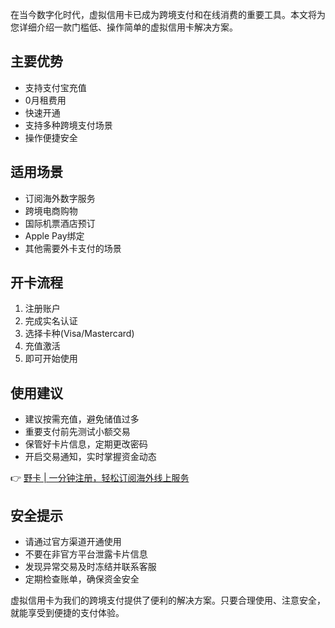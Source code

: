 在当今数字化时代，虚拟信用卡已成为跨境支付和在线消费的重要工具。本文将为您详细介绍一款门槛低、操作简单的虚拟信用卡解决方案。

## 主要优势

- 支持支付宝充值
- 0月租费用
- 快速开通
- 支持多种跨境支付场景
- 操作便捷安全

## 适用场景

- 订阅海外数字服务
- 跨境电商购物
- 国际机票酒店预订
- Apple Pay绑定
- 其他需要外卡支付的场景

## 开卡流程

1. 注册账户
2. 完成实名认证
3. 选择卡种(Visa/Mastercard)
4. 充值激活
5. 即可开始使用

## 使用建议

- 建议按需充值，避免储值过多
- 重要支付前先测试小额交易
- 保管好卡片信息，定期更改密码
- 开启交易通知，实时掌握资金动态

👉 [野卡 | 一分钟注册，轻松订阅海外线上服务](https://bit.ly/bewildcard)

## 安全提示

- 请通过官方渠道开通使用
- 不要在非官方平台泄露卡片信息
- 发现异常交易及时冻结并联系客服
- 定期检查账单，确保资金安全

虚拟信用卡为我们的跨境支付提供了便利的解决方案。只要合理使用、注意安全，就能享受到便捷的支付体验。
